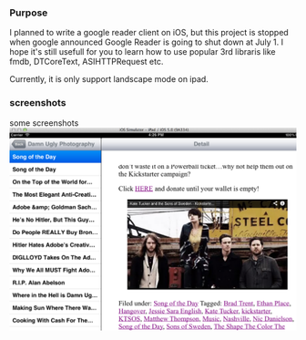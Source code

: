 ### Purpose 
I planned to write a google reader client on iOS, but this project is stopped when google announced Google Reader is going to shut down at July 1.
I hope it's still usefull for you to learn how to use popular 3rd libraris like fmdb, DTCoreText, ASIHTTPRequest etc.

Currently, it is only support landscape mode on ipad.

### screenshots

some screenshots 
![](https://github.com/waterdudu/ReaderFlower/raw/master/screenshots/1.png)




